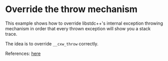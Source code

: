 # Override the throw mechanism

This example shows how to override libstdc++'s internal exception throwing
mechanism in order that every thrown exception will show you a stack trace.

The idea is to override `__cxw_throw` correctly.

References:
[here](https://gist.github.com/nkuln/2020860)
